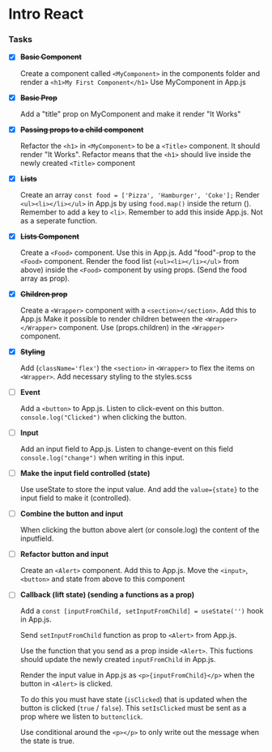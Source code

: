 # Intro React


### Tasks

- [x] ~~**Basic Component**~~

  Create a component called `<MyComponent>` in the components folder and render a `<h1>My First Component</h1>` Use MyComponent in App.js

- [x] ~~**Basic Prop**~~

  Add a "title" prop on MyComponent and make it render "It Works"

- [x] ~~**Passing props to a child component**~~

  Refactor the `<h1>` in `<MyComponent>` to be a `<Title>` component. It should render "It Works". Refactor means that the `<h1>` should live inside the newly created `<Title>` component

- [x] ~~**Lists**~~

  Create an array `const food = ['Pizza', 'Hamburger', 'Coke'];` Render `<ul><li></li></ul>` in App.js by using `food.map()` inside the return (). Remember to add a key to `<li>`. Remember to add this inside App.js. Not as a seperate function.

- [x] ~~**Lists Component**~~

  Create a `<Food>` component. Use this in App.js. Add "food"-prop to the `<Food>` component. Render the food list (`<ul><li></li></ul>` from above) inside the `<Food>` component by using props. (Send the food array as prop).

- [x] ~~**Children prop**~~
  
  Create a `<Wrapper>` component with a `<section></section>`. Add this to App.js
Make it possible to render children between the `<Wrapper></Wrapper>` component. Use (props.children) in the `<Wrapper>` component.

- [x] ~~**Styling**~~
  
  Add (`className='flex'`) the `<section>` in `<Wrapper>` to flex the items on `<Wrapper>`. Add necessary styling to the styles.scss

- [ ] **Event**
  
  Add a `<button>` to App.js. Listen to click-event on this button. `console.log("Clicked")` when clicking the button.

- [ ] **Input**
  
  Add an input field to App.js. Listen to change-event on this field `console.log("change")` when writing in this input.

- [ ] **Make the input field controlled (state)**

  Use useState to store the input value. And add the `value={state}` to the input field to make it (controlled).

- [ ] **Combine the button and input**

  When clicking the button above alert (or console.log) the content of the inputfield.

- [ ] **Refactor button and input**

  Create an `<Alert>` component. Add this to App.js. Move the `<input>`, `<button>` and state from above to this component

- [ ] **Callback (lift state) (sending a functions as a prop)**
  
  Add a `const [inputFromChild, setInputFromChild] = useState('')` hook in App.js.

  Send `setInputFromChild` function as prop to `<Alert>` from App.js.

  Use the function that you send as a prop inside `<Alert>`. This fuctions should update the newly created `inputFromChild` in App.js.

  Render the input value in App.js as `<p>{inputFromChild}</p>` when the button in `<Alert>` is clicked.

  To do this you must have state (`isClicked`) that is updated when the button is clicked (`true` / `false`). This `setIsClicked` must be sent as a prop where we listen to `buttonclick`.

  Use conditional around the `<p></p>` to only write out the message when the state is true.
